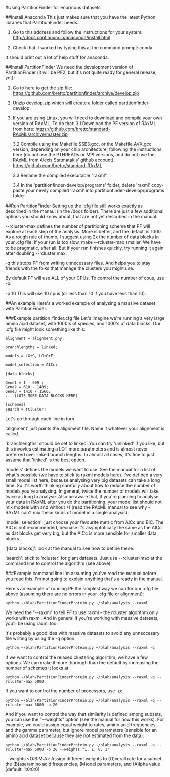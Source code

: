 #Using PartitionFinder for enormous datasets

##Install Anaconda
This just makes sure that you have the latest Python libraries that PartitionFinder needs.

1. Go to this address and follow the instructions for your system:
http://docs.continuum.io/anaconda/install.html

2. Check that it worked by typing this at the command prompt:
    conda

It should print out a lot of help stuff for anaconda.

##Install PartitionFinder
We need the development version of PartitionFinder (it will be PF2, but it's not quite ready for general release, yet):

1. Go to here to get the zip file:
https://github.com/brettc/partitionfinder/archive/develop.zip

2. Unzip develop.zip which will create a folder called partitionfinder-develop

3. If you are using Linux, you will need to download and compile your own version of RAxML. To do that:
    3.1 Download the PF version of RAxML from here:
    https://github.com/brettc/standard-RAxML/archive/master.zip

    3.2 Compile using the Makefile.SSE3.gcc, or the Makefile.AVX.gcc version, depending on your chip architecture, following the instructions here (do not use the PTHREADs or MPI versions, and do not use the RAxML from Alexis Statmatakis' github account):
    https://github.com/brettc/standard-RAxML

    3.3 Rename the compiled executable "raxml"

    3.4 In the 'partitionfinder-develop/programs' folder, delete 'raxml'
    copy-paste your newly compiled 'raxml' into partitionfinder-develop/programs folder


##Run PartitionFinder
Setting up the .cfg file still works exactly as described in the manaul (in the /docs folder). There are just a few additional options you should know about, that are not yet described in the manual.


--rcluster-max
defines the number of partitioning scheme that PF will explore at each step of the analysis. More is better, and the default is 1000. As a rough rule of thumb, I suggest using 2x the number of data blocks in your .cfg file. If your run is too slow, make --rcluster-max smaller. We have to be pragmatic, after all. But if your run finishes quickly, try running it again after doubling --rcluster max. 

-q
this stops PF from writing unnecessary files. And helps you to stay friends with the folks that manage the clusters you might use. 

By default PF will use ALL of your CPUs. To control the number of cpus, use -p:

-p 10
This will use 10 cpus (or less than 10 if you have less than 10).

##An example
Here's a worked example of analysing a massive dataset with PartitionFinder.

###Example partition_finder.cfg file 
Let's imagine we're running a very large amino acid dataset, with 1000's of species, and 1000's of data blocks.  Our .cfg file might look something like this:

    alignment = alignment.phy;

    branchlengths = linked;

    models = LG+G, LG+G+F;

    model_selection = AICc;

    [data_blocks]

    Gene1 = 1 - 609 ;
    Gene2 = 610 - 1409;
    Gene3 = 1410 - 1560;
    ... [LOTS MORE DATA BLOCKS HERE]

    [schemes]
    search = rcluster;

Let's go through each line in turn. 

'alignment' just points the alignment file. Name it whatever your alignment is called.

'branchlengths' should be set to linked. You can try 'unlinked' if you like, but this invovles estimating a LOT more paratmeters and is almost never preferred over linked branch lengths. In almost all cases, it's fine to just assume that 'linked' is the best option.

'models' defines the models we want to use. See the manual for a list of what's possible (we have to stick to raxml models here). I've defined a very small model list here, because analysing very big datasets can take a long time. So it's worth thinking carefully about how to reduce the number of models you're analysing. In general, twice the number of models will take twice as long to analyse. Also be aware that, if you're planning to analyse your data in RAxML after you do the partitioning, your model list should not mix models with and without +I (read the RAxML manual to see why - RAxML can't mix these kinds of model in a single analysis).

'model_selection': just choose your favourite metric from AICc and BIC. The AIC is not recommended, becuase it's asymptotically the same as the AICc as dat blocks get very big, but the AICc is more sensible for smaller data blocks.

'[data blocks]': look at the manual to see how to define these.

'search': stick to 'rcluster' for giant datasets. Just use --rcluster-max at the command line to control the algorithm (see above).

###Example command line
I'm assuming you've read the manual before you read this. I'm not going to explain anything that's already in the manual.

Here's an example of running PF the simplest way we can for our .cfg file above (assuming there are no errors in your .cfg file or alignment):

    python ~/blah/PartitionFinderProtein.py ~/blah/analysis --raxml

We need the "--raxml" to tell PF to use raxml - the rcluster algorithm only works with raxml. And in general if you're working with massive datasets, you'll be using raxml too.

It's probably a good idea with massive datasets to avoid any unneccesary file writing by using the -q option:

    python ~/blah/PartitionFinderProtein.py ~/blah/analysis --raxml -q

If we want to control the relaxed clustering algorithm, we have a few options. We can make it more thorough than the default by increasing the number of schemes it looks at:

    python ~/blah/PartitionFinderProtein.py ~/blah/analysis --raxml -q --rcluster-max 5000

If you want to control the number of processors, use -p:

    python ~/blah/PartitionFinderProtein.py ~/blah/analysis --raxml -q --rcluster-max 5000 -p 20

And if you want to control the way that similarity is defined among subsets, you can use the "--weights" option (see the manual for how this works). For example, we could assign equal weight to rates, amino acid frequencies, and the gamma parameter, but ignore model parameters (sensible for an amino acid dataset because they are not estimated from the data):

    python ~/blah/PartitionFinderProtein.py ~/blah/analysis --raxml -q --rcluster-max 5000 -p 20 --weights "1, 1, 0, 1"



  --weights <O:B:M:A>   Assign different weights to (O)verall rate for a
                        subset, the (B)ase/amino acid frequencies, (M)odel
                        parameters, and (A)lpha value [default: 1:0:0:0].








